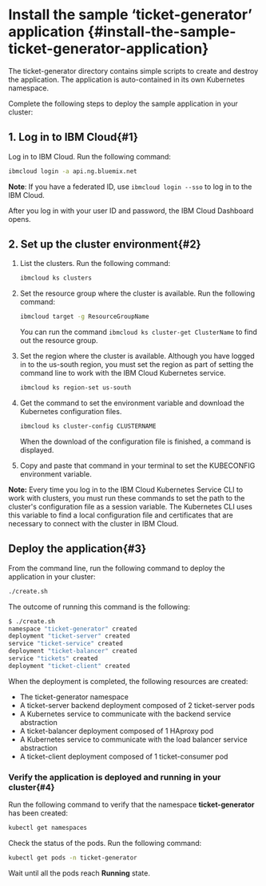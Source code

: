 # Install the sample ‘ticket-generator’ application {#install-the-sample-ticket-generator-application}

The ticket-generator directory contains simple scripts to create and destroy the application. The application is auto-contained in its own Kubernetes namespace.

Complete the following steps to deploy the sample application in your cluster:

## 1. Log in to IBM Cloud{#1}

Log in to IBM Cloud. Run the following command:

```bash
ibmcloud login -a api.ng.bluemix.net
```

**Note**: If you have a federated ID, use `ibmcloud login --sso` to log in to the IBM Cloud.

After you log in with your user ID and password, the IBM Cloud Dashboard opens.

## 2. Set up the cluster environment{#2}

1. List the clusters. Run the following command:

    ```bash
    ibmcloud ks clusters
    ```

2. Set the resource group where the cluster is available. Run the following command:

    ```bash
    ibmcloud target -g ResourceGroupName
    ```

    You can run the command `ibmcloud ks cluster-get ClusterName` to find out the resource group.

3. Set the region where the cluster is available. Although you have logged in to the us-south region, you must set the region as part of setting the command line to work with the IBM Cloud Kubernetes service.

    ```bash
    ibmcloud ks region-set us-south
    ```

4. Get the command to set the environment variable and download the Kubernetes configuration files.

    ```bash
    ibmcloud ks cluster-config CLUSTERNAME
    ```
    When the download of the configuration file is finished, a command is displayed.

5. Copy and paste that command in your terminal to set the KUBECONFIG environment variable.

**Note:** Every time you log in to the IBM Cloud Kubernetes Service CLI to work with clusters, you must run these commands to set the path to the cluster&#039;s configuration file as a session variable. The Kubernetes CLI uses this variable to find a local configuration file and certificates that are necessary to connect with the cluster in IBM Cloud.

## Deploy the application{#3}

From the command line, run the following command to deploy the application in your cluster:

```bash
./create.sh
```

The outcome of running this command is the following:

```bash
$ ./create.sh
namespace "ticket-generator" created
deployment "ticket-server" created
service "ticket-service" created
deployment "ticket-balancer" created
service "tickets" created
deployment "ticket-client" created
```

When the deployment is completed, the following resources are created:

* The ticket-generator namespace
* A ticket-server backend deployment composed of 2 ticket-server pods
* A Kubernetes service to communicate with the backend service abstraction
* A ticket-balancer deployment composed of 1 HAproxy pod
* A Kubernetes service to communicate with the load balancer service abstraction
* A ticket-client deployment composed of 1 ticket-consumer pod

### Verify the application is deployed and running in your cluster{#4}

Run the following command to verify that the namespace **ticket-generator** has been created:

```bash
kubectl get namespaces
```

Check the status of the pods. Run the following command:

```bash
kubectl get pods -n ticket-generator
```

Wait until all the pods reach **Running** state.

